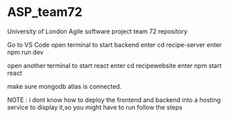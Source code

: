# ASP_team72
University of London Agile software project team 72 repository


Go to VS Code
open terminal to start backend
enter cd recipe-server 
enter npm run dev 

open another terminal to start react
enter cd recipewebsite
enter npm start react 

make sure mongodb atlas is connected.


NOTE : i dont know how to deploy the frontend and backend into a hosting service to display it,so you might have to run follow the steps
